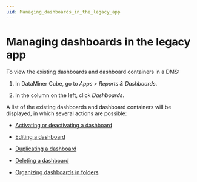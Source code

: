 ```yaml
---
uid: Managing_dashboards_in_the_legacy_app
---
```


# Managing dashboards in the legacy app

To view the existing dashboards and dashboard containers in a DMS:

1. In DataMiner Cube, go to *Apps* > *Reports & Dashboards*.

2. In the column on the left, click *Dashboards*.

A list of the existing dashboards and dashboard containers will be displayed, in which several actions are possible:

- [Activating or deactivating a dashboard](xref:Activating_or_deactivating_a_dashboard)

- [Editing a dashboard](xref:Editing_a_dashboard1#editing-a-dashboard)

- [Duplicating a dashboard](xref:Duplicating_a_dashboard1#duplicating-a-dashboard)

- [Deleting a dashboard](xref:Deleting_a_dashboard1#deleting-a-dashboard)

- [Organizing dashboards in folders](xref:Organizing_dashboards_in_folders)
